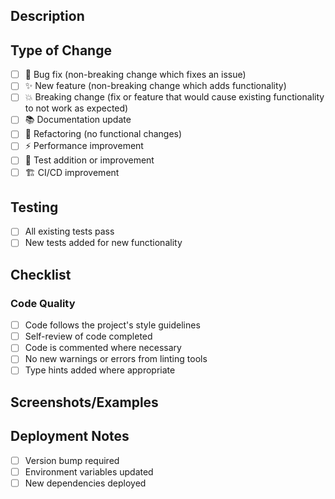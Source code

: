 ## Description

<!-- Provide a clear and concise description of what this PR does and why it's needed -->

## Type of Change

<!-- Mark the relevant option(s) with an 'x' -->

- [ ] 🐛 Bug fix (non-breaking change which fixes an issue)
- [ ] ✨ New feature (non-breaking change which adds functionality)
- [ ] 💥 Breaking change (fix or feature that would cause existing functionality to not work as expected)
- [ ] 📚 Documentation update
- [ ] 🔧 Refactoring (no functional changes)
- [ ] ⚡ Performance improvement
- [ ] 🧪 Test addition or improvement
- [ ] 🏗️ CI/CD improvement

## Testing

<!-- Describe how you tested these changes -->

- [ ] All existing tests pass
- [ ] New tests added for new functionality

## Checklist

<!-- Go through this checklist and mark items as completed -->

### Code Quality
- [ ] Code follows the project's style guidelines
- [ ] Self-review of code completed
- [ ] Code is commented where necessary
- [ ] No new warnings or errors from linting tools
- [ ] Type hints added where appropriate

## Screenshots/Examples

<!-- If applicable, add screenshots or examples to help explain the changes -->

## Deployment Notes

<!-- Any special considerations for deployment -->

- [ ] Version bump required
- [ ] Environment variables updated
- [ ] New dependencies deployed
